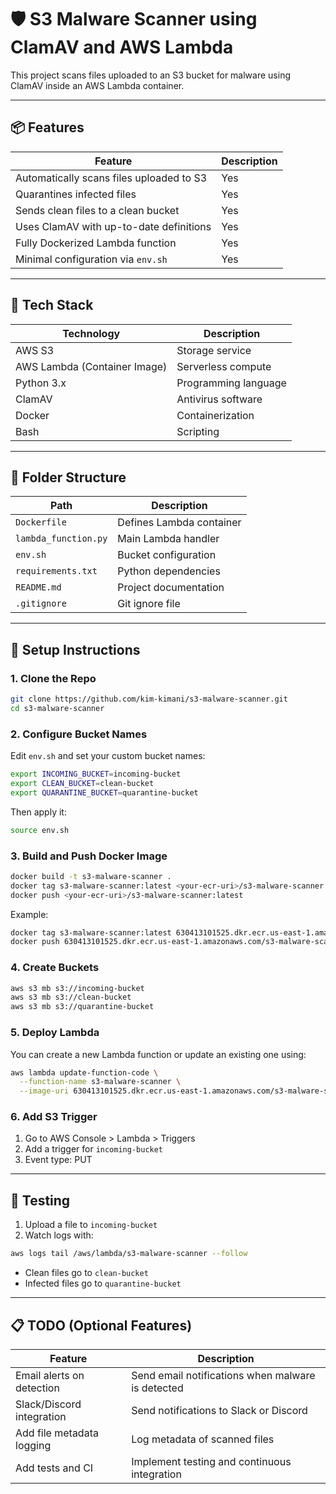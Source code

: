# 🛡️ S3 Malware Scanner using ClamAV and AWS Lambda

This project scans files uploaded to an S3 bucket for malware using ClamAV inside an AWS Lambda container.

---

## 📦 Features

| Feature | Description |
| - | - |
| Automatically scans files uploaded to S3 | Yes |
| Quarantines infected files | Yes |
| Sends clean files to a clean bucket | Yes |
| Uses ClamAV with up-to-date definitions | Yes |
| Fully Dockerized Lambda function | Yes |
| Minimal configuration via `env.sh` | Yes |

---

## 🧰 Tech Stack

| Technology | Description |
| - | - |
| AWS S3 | Storage service |
| AWS Lambda (Container Image) | Serverless compute |
| Python 3.x | Programming language |
| ClamAV | Antivirus software |
| Docker | Containerization |
| Bash | Scripting |

---

## 📁 Folder Structure

| Path | Description |
| - | - |
| `Dockerfile` | Defines Lambda container |
| `lambda_function.py` | Main Lambda handler |
| `env.sh` | Bucket configuration |
| `requirements.txt` | Python dependencies |
| `README.md` | Project documentation |
| `.gitignore` | Git ignore file |

---

## 🚀 Setup Instructions

### 1. Clone the Repo

```bash
git clone https://github.com/kim-kimani/s3-malware-scanner.git
cd s3-malware-scanner
```

### 2. Configure Bucket Names

Edit `env.sh` and set your custom bucket names:

```bash
export INCOMING_BUCKET=incoming-bucket
export CLEAN_BUCKET=clean-bucket
export QUARANTINE_BUCKET=quarantine-bucket
```

Then apply it:

```bash
source env.sh
```

### 3. Build and Push Docker Image

```bash
docker build -t s3-malware-scanner .
docker tag s3-malware-scanner:latest <your-ecr-uri>/s3-malware-scanner:latest
docker push <your-ecr-uri>/s3-malware-scanner:latest
```

Example:

```bash
docker tag s3-malware-scanner:latest 630413101525.dkr.ecr.us-east-1.amazonaws.com/s3-malware-scanner:latest
docker push 630413101525.dkr.ecr.us-east-1.amazonaws.com/s3-malware-scanner:latest
```

### 4. Create Buckets

```bash
aws s3 mb s3://incoming-bucket
aws s3 mb s3://clean-bucket
aws s3 mb s3://quarantine-bucket
```

### 5. Deploy Lambda

You can create a new Lambda function or update an existing one using:

```bash
aws lambda update-function-code \
  --function-name s3-malware-scanner \
  --image-uri 630413101525.dkr.ecr.us-east-1.amazonaws.com/s3-malware-scanner:latest
```

### 6. Add S3 Trigger

1. Go to AWS Console > Lambda > Triggers
2. Add a trigger for `incoming-bucket`
3. Event type: PUT

---

## 🧪 Testing

1. Upload a file to `incoming-bucket`
2. Watch logs with:

```bash
aws logs tail /aws/lambda/s3-malware-scanner --follow
```

- Clean files go to `clean-bucket`
- Infected files go to `quarantine-bucket`

---

## 📋 TODO (Optional Features)

| Feature | Description |
| - | - |
| Email alerts on detection | Send email notifications when malware is detected |
| Slack/Discord integration | Send notifications to Slack or Discord |
| Add file metadata logging | Log metadata of scanned files |
| Add tests and CI | Implement testing and continuous integration |